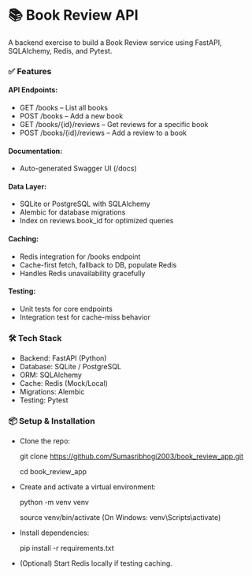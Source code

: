# 📚 Book Review API 

A backend exercise to build a Book Review service using FastAPI, SQLAlchemy, Redis, and Pytest.

### ✅ Features
#### API Endpoints:
* GET /books – List all books
* POST /books – Add a new book
* GET /books/{id}/reviews – Get reviews for a specific book
* POST /books/{id}/reviews – Add a review to a book

#### Documentation:
* Auto-generated Swagger UI (/docs)

#### Data Layer:
* SQLite or PostgreSQL with SQLAlchemy
* Alembic for database migrations
* Index on reviews.book_id for optimized queries

#### Caching:
* Redis integration for /books endpoint
* Cache-first fetch, fallback to DB, populate Redis
* Handles Redis unavailability gracefully

#### Testing:
* Unit tests for core endpoints
* Integration test for cache-miss behavior

### 🛠️ Tech Stack
* Backend: FastAPI (Python)
* Database: SQLite / PostgreSQL
* ORM: SQLAlchemy
* Cache: Redis (Mock/Local)
* Migrations: Alembic
* Testing: Pytest

### 📦 Setup & Installation
* Clone the repo:
  
  git clone https://github.com/Sumasribhogi2003/book_review_app.git
  
  cd book_review_app
* Create and activate a virtual environment:
  
  python -m venv venv
  
  source venv/bin/activate  (On Windows: venv\Scripts\activate)
* Install dependencies:
  
  pip install -r requirements.txt
  
* (Optional) Start Redis locally if testing caching.


